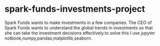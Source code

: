 # spark-funds-investments-project
Spark Funds wants to make investments in a few companies. The CEO of Spark Funds wants to understand the global trends in investments so that she can take the investment decisions effectively.to solve this I use jupyter notbook,numpy,pandas,matplotlib,seaborn.
